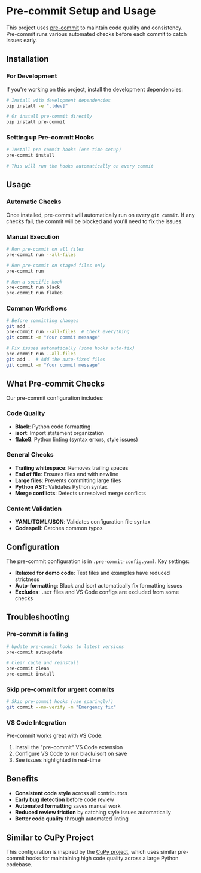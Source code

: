 # Pre-commit Setup and Usage

This project uses [pre-commit](https://pre-commit.com/) to maintain code quality and consistency. Pre-commit runs various automated checks before each commit to catch issues early.

## Installation

### For Development

If you're working on this project, install the development dependencies:

```bash
# Install with development dependencies
pip install -e ".[dev]"

# Or install pre-commit directly
pip install pre-commit
```

### Setting up Pre-commit Hooks

```bash
# Install pre-commit hooks (one-time setup)
pre-commit install

# This will run the hooks automatically on every commit
```

## Usage

### Automatic Checks

Once installed, pre-commit will automatically run on every `git commit`. If any checks fail, the commit will be blocked and you'll need to fix the issues.

### Manual Execution

```bash
# Run pre-commit on all files
pre-commit run --all-files

# Run pre-commit on staged files only
pre-commit run

# Run a specific hook
pre-commit run black
pre-commit run flake8
```

### Common Workflows

```bash
# Before committing changes
git add .
pre-commit run --all-files  # Check everything
git commit -m "Your commit message"

# Fix issues automatically (some hooks auto-fix)
pre-commit run --all-files
git add .  # Add the auto-fixed files
git commit -m "Your commit message"
```

## What Pre-commit Checks

Our pre-commit configuration includes:

### Code Quality
- **Black**: Python code formatting
- **isort**: Import statement organization
- **flake8**: Python linting (syntax errors, style issues)

### General Checks
- **Trailing whitespace**: Removes trailing spaces
- **End of file**: Ensures files end with newline
- **Large files**: Prevents committing large files
- **Python AST**: Validates Python syntax
- **Merge conflicts**: Detects unresolved merge conflicts

### Content Validation
- **YAML/TOML/JSON**: Validates configuration file syntax
- **Codespell**: Catches common typos

## Configuration

The pre-commit configuration is in `.pre-commit-config.yaml`. Key settings:

- **Relaxed for demo code**: Test files and examples have reduced strictness
- **Auto-formatting**: Black and isort automatically fix formatting issues
- **Excludes**: `.sxt` files and VS Code configs are excluded from some checks

## Troubleshooting

### Pre-commit is failing
```bash
# Update pre-commit hooks to latest versions
pre-commit autoupdate

# Clear cache and reinstall
pre-commit clean
pre-commit install
```

### Skip pre-commit for urgent commits
```bash
# Skip pre-commit hooks (use sparingly!)
git commit --no-verify -m "Emergency fix"
```

### VS Code Integration

Pre-commit works great with VS Code:

1. Install the "pre-commit" VS Code extension
2. Configure VS Code to run black/isort on save
3. See issues highlighted in real-time

## Benefits

- **Consistent code style** across all contributors
- **Early bug detection** before code review
- **Automated formatting** saves manual work
- **Reduced review friction** by catching style issues automatically
- **Better code quality** through automated linting

## Similar to CuPy Project

This configuration is inspired by the [CuPy project](https://github.com/cupy/cupy), which uses similar pre-commit hooks for maintaining high code quality across a large Python codebase.

